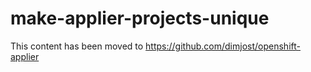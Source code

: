 # make-applier-projects-unique

This content has been moved to https://github.com/dimjost/openshift-applier

